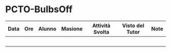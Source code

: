 # PCTO-BulbsOff
Data  | Ore | Alunno | Masione | Attività Svolta | Visto del Tutor | Note 
------------- | ------------- | ------------- | ------------- | ------------- | ------------- | -------------
| | | | | |
| | | | | |
| | | | | |
| | | | | |
| | | | | |
